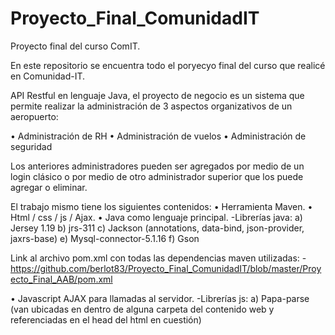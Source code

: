 # Proyecto_Final_ComunidadIT
Proyecto final del curso ComIT.

En este repositorio se encuentra todo el poryecyo final del curso que realicé en Comunidad-IT.

API Restful en lenguaje Java, el proyecto de negocio es un sistema que permite realizar la administración de 3 aspectos
organizativos de un aeropuerto:
    
  • Administración de RH
  • Administración de vuelos
  • Administración de seguridad
  
Los anteriores administradores pueden ser agregados por medio de un login clásico o por medio de otro administrador superior que los puede
agregar o eliminar.

El trabajo mismo tiene los siguientes contenidos:
  • Herramienta Maven.
  • Html / css / js / Ajax.
  • Java como lenguaje principal.
      -Librerías java:
                  a) Jersey 1.19
                  b) jrs-311
                  c) Jackson (annotations, data-bind, json-provider, jaxrs-base)
                  e) Mysql-connector-5.1.16
                  f) Gson
                  
   Link al archivo pom.xml con todas las dependencias maven utilizadas:
       - https://github.com/berlot83/Proyecto_Final_ComunidadIT/blob/master/Proyecto_Final_AAB/pom.xml
        
   • Javascript AJAX para llamadas al servidor.
       -Librerías js:
                  a) Papa-parse (van ubicadas en dentro de alguna carpeta del contenido web y referenciadas en el head del html en cuestión)
      
  


